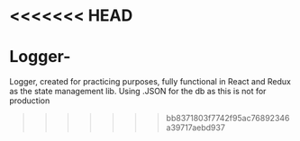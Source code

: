 <<<<<<< HEAD
=======
# Logger-
Logger, created for practicing purposes, fully functional in React and Redux as the state management lib. Using .JSON for the db as this is not for production
>>>>>>> bb8371803f7742f95ac76892346a39717aebd937
